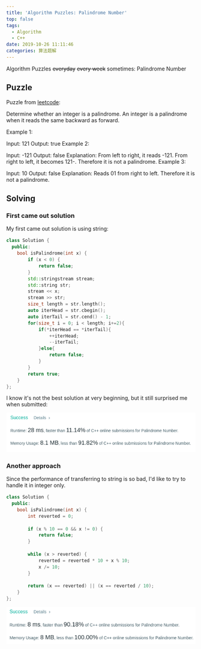 ```yaml
---
title: 'Algorithm Puzzles: Palindrome Number'
top: false
tags:
  - Algorithm
  - C++
date: 2019-10-26 11:11:46
categories: 算法题解
---
```

Algorithm Puzzles ~~everyday~~ ~~every week~~ sometimes: Palindrome Number

<!--more-->

## Puzzle
Puzzle from [leetcode](https://leetcode.com):

Determine whether an integer is a palindrome. An integer is a palindrome when it reads the same backward as forward.

Example 1:

Input: 121
Output: true
Example 2:

Input: -121
Output: false
Explanation: From left to right, it reads -121. From right to left, it becomes 121-. Therefore it is not a palindrome.
Example 3:

Input: 10
Output: false
Explanation: Reads 01 from right to left. Therefore it is not a palindrome.

## Solving
### First came out solution
My first came out solution is using string:

```cpp
class Solution {
  public:
    bool isPalindrome(int x) {
        if (x < 0) {
            return false;
        }
        std::stringstream stream;
        std::string str;
        stream << x;
        stream >> str;
        size_t length = str.length();
        auto iterHead = str.cbegin();
        auto iterTail = str.cend() - 1;
        for(size_t i = 0; i < length; i+=2){
            if(*iterHead == *iterTail){
                ++iterHead;
                --iterTail;
            }else{
                return false;
            }
        }
        return true;
    }
};

```

I know it's not the best solution at very beginning, but it still surprised me when submitted:

![](Algorithm-Puzzles-Palindrome-Number/s1.png)

### Another approach

Since the performance of transferring to string is so bad, I'd like to try to handle it in integer only.

```cpp
class Solution {
  public:
    bool isPalindrome(int x) {
        int reverted = 0;

        if (x % 10 == 0 && x != 0) {
            return false;
        }

        while (x > reverted) {
            reverted = reverted * 10 + x % 10;
            x /= 10;
        }

        return (x == reverted) || (x == reverted / 10);
    }
};
```

![](Algorithm-Puzzles-Palindrome-Number/s2.png)
